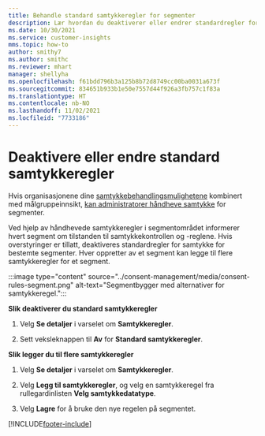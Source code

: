 ```yaml
---
title: Behandle standard samtykkeregler for segmenter
description: Lær hvordan du deaktiverer eller endrer standardregler for samtykke hvis overstyringer er aktivert.
ms.date: 10/30/2021
ms.service: customer-insights
mms.topic: how-to
author: smithy7
ms.author: smithc
ms.reviewer: mhart
manager: shellyha
ms.openlocfilehash: f61bdd796b3a125b8b72d8749cc00ba0031a673f
ms.sourcegitcommit: 834651b933b1e50e7557d44f926a3fb757c1f83a
ms.translationtype: HT
ms.contentlocale: nb-NO
ms.lasthandoff: 11/02/2021
ms.locfileid: "7733186"
---
```

# <a name="disable-or-change-default-consent-rules"></a>Deaktivere eller endre standard samtykkeregler

Hvis organisasjonene dine [samtykkebehandlingsmulighetene](../consent-management/overview.md) kombinert med målgruppeinnsikt, [kan administratorer håndheve samtykke](activate-consent.md) for segmenter. 

Ved hjelp av håndhevede samtykkeregler i segmentområdet informerer hvert segment om tilstanden til samtykkekontrollen og -reglene. Hvis overstyringer er tillatt, deaktiveres standardregler for samtykke for bestemte segmenter. Hver oppretter av et segment kan legge til flere samtykkeregler for et segment. 

:::image type="content" source="../consent-management/media/consent-rules-segment.png" alt-text="Segmentbygger med alternativer for samtykkeregel.":::

**Slik deaktiverer du standard samtykkeregler**

1. Velg **Se detaljer** i varselet om **Samtykkeregler**. 

1. Sett veksleknappen til **Av** for **Standard samtykkeregler**.

**Slik legger du til flere samtykkeregler**

1. Velg **Se detaljer** i varselet om **Samtykkeregler**. 

1. Velg **Legg til samtykkeregler**, og velg en samtykkeregel fra rullegardinlisten **Velg samtykkedatatype**.

1. Velg **Lagre** for å bruke den nye regelen på segmentet.

[!INCLUDE[footer-include](../includes/footer-banner.md)] 
